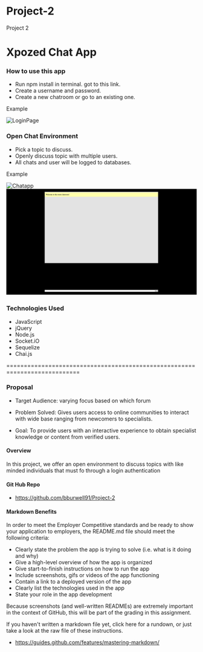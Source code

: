 # Project-2
Project 2

# Xpozed Chat App

### How to use this app
* Run npm install in terminal. got to this link.
* Create a username and password.
* Create a new chatroom or go to an existing one.

Example

![LoginPage](/images/login.png)


### Open Chat Environment
  * Pick a topic to discuss.
  * Openly discuss topic with multiple users.
  * All chats and user will be logged to databases.

Example

![Chatapp](/images/create.png)
![Chatapp](/images/chat.png)

### Technologies Used
  * JavaScript
  * jQuery
  * Node.js
  * Socket.iO
  * Sequelize
  * Chai.js


===========================================================================
### Proposal

* Target Audience: varying focus based on which forum

* Problem Solved: Gives users access to online communities to interact with wide base ranging from newcomers to specialists.

* Goal: To provide users with an interactive experience to obtain specialist knowledge or content from verified users.

#### Overview

In this project, we offer an open environment to discuss topics with like minded individuals that must fo through a login authentication

#### Git Hub Repo
* https://github.com/bburwell91/Project-2

#### Markdown Benefits
In order to meet the Employer Competitive standards and be ready to show your application to employers, the README.md file should meet the following criteria:
* Clearly state the problem the app is trying to solve (i.e. what is it doing and why)
* Give a high-level overview of how the app is organized
* Give start-to-finish instructions on how to run the app
* Include screenshots, gifs or videos of the app functioning
* Contain a link to a deployed version of the app
* Clearly list the technologies used in the app
* State your role in the app development

Because screenshots (and well-written READMEs) are extremely important in the context of GitHub, this will be part of the grading in this assignment.

If you haven't written a markdown file yet, click here for a rundown, or just take a look at the raw file of these instructions.
* https://guides.github.com/features/mastering-markdown/